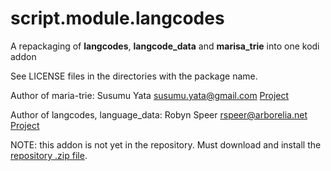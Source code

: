 script.module.langcodes
=======================

A repackaging of **langcodes**, **langcode_data** and **marisa_trie** into one kodi addon

See LICENSE files in the directories with the package name.

Author of maria-trie: Susumu Yata <susumu.yata@gmail.com>
[Project](https://github.com/s-yata/marisa-trie)

Author of langcodes, language_data: Robyn Speer <rspeer@arborelia.net>
[Project](https://github.com/rspeer/langcodes)

NOTE: this addon is not yet in the repository. Must download and install the [repository .zip file](https://github.com/fbacher/script.module.langcodes/archive/refs/tags/v0.0.1-alpha.zip).

